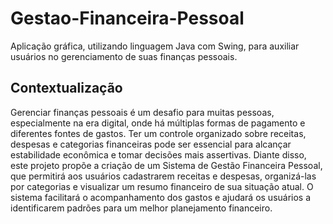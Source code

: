 # Gestao-Financeira-Pessoal

Aplicação gráfica, utilizando linguagem Java com Swing, para auxiliar usuários no gerenciamento de suas finanças pessoais.

## Contextualização 

Gerenciar finanças pessoais é um desafio para muitas pessoas, especialmente na era digital, onde há múltiplas formas de pagamento e diferentes fontes de gastos. Ter um controle organizado sobre receitas, despesas e categorias financeiras pode ser essencial para alcançar estabilidade econômica e tomar decisões mais assertivas.
Diante disso, este projeto propõe a criação de um Sistema de Gestão Financeira Pessoal, que permitirá aos usuários cadastrarem receitas e despesas, organizá-las por categorias e visualizar um resumo financeiro de sua situação atual. O sistema facilitará o acompanhamento dos gastos e ajudará os usuários a identificarem padrões para um melhor planejamento financeiro.
